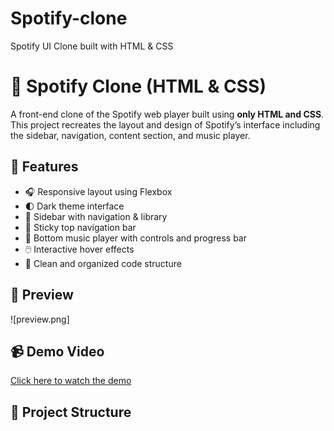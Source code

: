 # Spotify-clone
Spotify UI Clone built with HTML & CSS
# 🎵 Spotify Clone (HTML & CSS)

A front-end clone of the Spotify web player built using **only HTML and CSS**. This project recreates the layout and design of Spotify’s interface including the sidebar, navigation, content section, and music player.

## 🚀 Features

- 🎧 Responsive layout using Flexbox
- 🌓 Dark theme interface
- 📂 Sidebar with navigation & library
- 📌 Sticky top navigation bar
- 🎼 Bottom music player with controls and progress bar
- 🖱️ Interactive hover effects
- 🧼 Clean and organized code structure

## 📸 Preview

![preview.png]



## 📹 Demo Video

[Click here to watch the demo](#) <!-- Replace with your video link -->

## 📁 Project Structure


